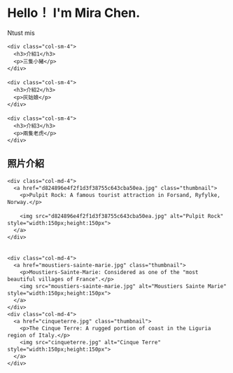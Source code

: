 <!DOCTYPE html>
<html lang="en">




<head>
  <title>我的個人網站</title>
  <meta charset="utf-8">
  <meta name="viewport" content="width=device-width, initial-scale=5">
  <link rel="stylesheet" href="http://maxcdn.bootstrapcdn.com/bootstrap/3.3.6/css/bootstrap.min.css">
  <script src="https://ajax.googleapis.com/ajax/libs/jquery/1.12.0/jquery.min.js"></script>
  <script src="http://maxcdn.bootstrapcdn.com/bootstrap/3.3.6/js/bootstrap.min.js"></script>
</head>






<body>

<div class="container">

  <div class="jumbotron">
    <h1>Hello！ I'm Mira Chen.</h1>
    <p>Ntust mis</p> 
  </div>

  <div class="row">

    <div class="col-sm-4">
      <h3>介紹1</h3>
      <p>三隻小豬</p>
    </div>

    <div class="col-sm-4">
      <h3>介紹2</h3>
      <p>灰姑娘</p>
    </div>

    <div class="col-sm-4">
      <h3>介紹3</h3>        
      <p>兩隻老虎</p>
    </div>

  </div>

</div>


<div class="container">
  <h2>照片介紹</h2>
          
  <div class="row">
   
    <div class="col-md-4">
      <a href="d824896e4f2f1d3f38755c643cba50ea.jpg" class="thumbnail">
        <p>Pulpit Rock: A famous tourist attraction in Forsand, Ryfylke, Norway.</p>    

        <img src="d824896e4f2f1d3f38755c643cba50ea.jpg" alt="Pulpit Rock" style="width:150px;height:150px">
      </a>
    </div>
    

    <div class="col-md-4">
      <a href="moustiers-sainte-marie.jpg" class="thumbnail">
        <p>Moustiers-Sainte-Marie: Considered as one of the "most beautiful villages of France".</p>
        <img src="moustiers-sainte-marie.jpg" alt="Moustiers Sainte Marie" style="width:150px;height:150px">
      </a>
    </div>
    <div class="col-md-4">
      <a href="cinqueterre.jpg" class="thumbnail">
        <p>The Cinque Terre: A rugged portion of coast in the Liguria region of Italy.</p>      
        <img src="cinqueterre.jpg" alt="Cinque Terre" style="width:150px;height:150px">
      </a>
    </div>
  </div>
</div>
</body>
</html>
